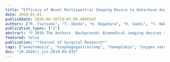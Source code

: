 ```yaml
---
title: "Efficacy of Novel Multispectral Imaging Device to Determine Anastomosis for Esophagogastrostomy"
date: 2019-01-01
publishDate: 2020-06-18T10:01:06.485816Z
authors: ["R. Tsutsumi", "T. Ikeda", "H. Nagahara", "H. Saeki", "Y. Nakashima", "E. Oki", "Y. Maehara", "M. Hashizume"]
publication_types: ["2"]
abstract: "© 2019 The Authors  Background: Biomedical imaging devices that utilize the optical characteristics of hemoglobin (Hb) have become widespread. In the field of gastroenterology, there is a strong demand for devices that can apply this technique to surgical navigation. We aimed to introduce our novel multispectral device capable of intraoperatively performing quantitative imaging of the oxygen (O 2 ) saturation and Hb amount of tissues noninvasively and in real time, and to examine its application for deciding the appropriate anastomosis point after subtotal or total esophagectomy. Materials and methods: A total of 39 patients with esophageal cancer were studied. Tissue O 2 saturation and Hb amount of the gastric tube just before esophagogastric anastomosis were evaluated using a multispectral tissue quantitative imaging device. The anastomosis point was decided depending on the quantitative values and patterns of both the tissue O 2 saturation and Hb amount. Results: The device can instantaneously and noninvasively quantify and visualize the tissue O 2 saturation and Hb amount using reflected light. The tissue Hb status could be classified into the following four types: good circulation type, congestion type, ischemia type, and mixed type of congestion and ischemia. Postoperative anastomotic failure occurred in 2 cases, and both were mixed cases. Conclusions: The method of quantitatively imaging the tissue O 2 saturation and Hb level in real time and noninvasively using a multispectral device allows instantaneous determination of the anastomosis and related organ conditions, thereby contributing to determining the appropriate treatment direction."
featured: false
publication: "*Journal of Surgical Research*"
tags: ["anastomosis", "esophagogastrostomy", "hemoglobin", "oxygen saturation", "quantitative imaging"]
doi: "10.1016/j.jss.2019.04.033"
---
```


